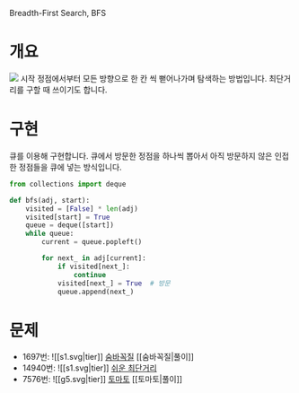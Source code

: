 Breadth-First Search, BFS
# 개요
![](http://blog.hackerearth.com/wp-content/uploads/2015/05/dfsbfs_animation_final.gif)
시작 정점에서부터 모든 방향으로 한 칸 씩 뻗어나가며 탐색하는 방법입니다. 최단거리를 구할 때 쓰이기도 합니다.
# 구현
큐를 이용해 구현합니다.
큐에서 방문한 정점을 하나씩 뽑아서 아직 방문하지 않은 인접한 정점들을 큐에 넣는 방식입니다.
```python
from collections import deque

def bfs(adj, start):
    visited = [False] * len(adj)
    visited[start] = True
    queue = deque([start])
    while queue:
        current = queue.popleft()

        for next_ in adj[current]:
            if visited[next_]:
                continue
            visited[next_] = True  # 방문
            queue.append(next_)
```
# 문제
- 1697번: ![[s1.svg|tier]] [숨바꼭질](https://www.acmicpc.net/problem/1697) [[숨바꼭질|풀이]]
- 14940번: ![[s1.svg|tier]] [쉬운 최단거리](https://www.acmicpc.net/problem/14940)
- 7576번: ![[g5.svg|tier]] [토마토](https://www.acmicpc.net/problem/7576) [[토마토|풀이]]